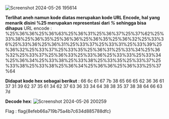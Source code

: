 ![Screenshot 2024-05-26 195614](https://github.com/aldisakti2/Writeup/assets/106227122/7229e913-a0b5-489a-b9a0-3a2fc3d37b92)

**Terlihat aneh namun kode diatas merupakan kode URL Encode, hal yang menarik disini %25 merupakan representasi dari _%_ sehingga bisa dihapus**
URL encode :
%25%36%36%25%36%63%25%36%31%25%36%37%25%37%62%25%33%38%25%36%35%25%36%36%25%36%35%25%36%32%25%33%36%25%33%36%25%36%31%25%33%37%25%33%31%25%33%39%25%36%32%25%33%37%25%33%35%25%36%31%25%33%34%25%36%32%25%33%37%25%36%33%25%33%36%25%33%33%25%33%34%25%36%34%25%33%38%25%33%38%25%33%35%25%33%37%25%33%38%25%33%38%25%36%34%25%36%36%25%36%33%25%37%64

**Didapat kode hex sebagai berikut** :
 66 6c 61 67 7b 38 65 66 65 62 36 36 61 37 31 39 62 37 35 61 34 62 37 63 36 33 34 64 38 38 35 37 38 38 64 66 63 7d

 **Decode hex**:
 ![Screenshot 2024-05-26 200259](https://github.com/aldisakti2/Writeup/assets/106227122/718972af-1417-4a41-8496-d381de7d8641)

 
 
 Flag : flag{8efeb66a719b75a4b7c634d885788dfc}
 
